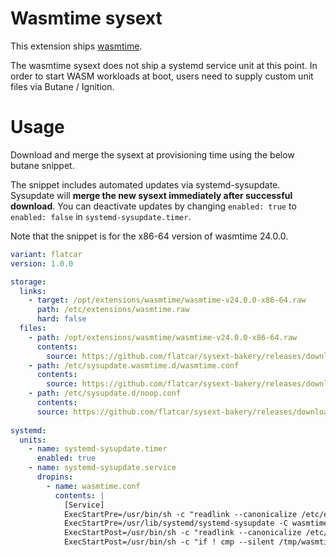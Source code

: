 # Wasmtime sysext

This extension ships [wasmtime](https://wasmtime.dev/).

The wasmtime sysext does not ship a systemd service unit at this point.
In order to start WASM workloads at boot, users need to supply custom unit files via Butane / Ignition.

# Usage

Download and merge the sysext at provisioning time using the below butane snippet.

The snippet includes automated updates via systemd-sysupdate.
Sysupdate will **merge the new sysext immediately after successful download**.
You can deactivate updates by changing `enabled: true` to `enabled: false` in `systemd-sysupdate.timer`.

Note that the snippet is for the x86-64 version of wasmtime 24.0.0.

```yaml
variant: flatcar
version: 1.0.0

storage:
  links:
    - target: /opt/extensions/wasmtime/wasmtime-v24.0.0-x86-64.raw
      path: /etc/extensions/wasmtime.raw
      hard: false
  files:
    - path: /opt/extensions/wasmtime/wasmtime-v24.0.0-x86-64.raw
      contents:
        source: https://github.com/flatcar/sysext-bakery/releases/download/latest/wasmtime-v24.0.0-x86-64.raw
    - path: /etc/sysupdate.wasmtime.d/wasmtime.conf
      contents:
        source: https://github.com/flatcar/sysext-bakery/releases/download/latest/wasmtime.conf
    - path: /etc/sysupdate.d/noop.conf
      contents:
      source: https://github.com/flatcar/sysext-bakery/releases/download/latest/noop.conf
 
systemd:
  units:
    - name: systemd-sysupdate.timer
      enabled: true
    - name: systemd-sysupdate.service
      dropins:
        - name: wasmtime.conf
          contents: |
            [Service]
            ExecStartPre=/usr/bin/sh -c "readlink --canonicalize /etc/extensions/wasmtime.raw > /tmp/wasmtime"
            ExecStartPre=/usr/lib/systemd/systemd-sysupdate -C wasmtime update
            ExecStartPost=/usr/bin/sh -c "readlink --canonicalize /etc/extensions/wasmtime.raw > /tmp/wasmtime-new"
            ExecStartPost=/usr/bin/sh -c "if ! cmp --silent /tmp/wasmtime /tmp/wasmtime-new; then systemd-sysext refresh; fi"
```
